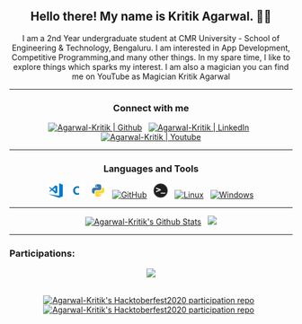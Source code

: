 <h2 align="center">Hello there! My name is Kritik Agarwal. 👋🤓</h2>
<p align="center">I am a 2nd Year undergraduate student at CMR University - School of Engineering & Technology, Bengaluru. I am interested in App Development, Competitive Programming,and many other things.
In my spare time, I like to explore things which sparks my interest. I am also a magician you can find me on YouTube as Magician Kritik Agarwal</p>

------------------------------------------------------------------------------------------------------------------------------------------------------------------------------

<h3 align="center">Connect with me</h3>
<p align="center">
  <a href="https://www.github.com/Kritik007"><img alt="Agarwal-Kritik | Github" width="25px" src="https://www.flaticon.com/svg/static/icons/svg/25/25231.svg"></a>&nbsp;&nbsp;
  <a href="https://www.linkedin.com/in/kritik-agarwal-395620145/"><img alt="Agarwal-Kritik | LinkedIn" width="25px" src="https://www.flaticon.com/svg/static/icons/svg/61/61109.svg"></a>&nbsp;&nbsp;
  <a href="https://www.youtube.com/channel/UCfDHSnzsiwav9pN2X7cpvAQ/"><img alt="Agarwal-Kritik | Youtube" height="25px" src="https://www.flaticon.com/svg/static/icons/svg/733/733646.svg"></a>
</p>

-----------------------------------------------------------------------------------------------------------------------------------------------------------------------------  

<h3 align="center">Languages and Tools</h3>
<p align="center">
  <a href="https://www.google.com/search?&q=Visual+Studio+Code"><img alt="Visual Studio Code" width="26px" src="https://raw.githubusercontent.com/github/explore/80688e429a7d4ef2fca1e82350fe8e3517d3494d/topics/visual-studio-code/visual-studio-code.png"></a>&nbsp;&nbsp;
  <a href="https://www.google.com/search?&q=C+Programming"><img alt="C" width="26px" src="https://raw.githubusercontent.com/PKief/vscode-material-icon-theme/master/icons/c.svg"></a>&nbsp;&nbsp;
<a href="https://www.google.com/search?&q=Python"><img alt="Python" width="26px" src="https://raw.githubusercontent.com/PKief/vscode-material-icon-theme/master/icons/python.svg"></a>&nbsp;&nbsp;
<a href="https://www.google.com/search?&q=Github"><img alt="GitHub" width="26px" src="https://www.flaticon.com/svg/static/icons/svg/25/25231.svg" /></a>&nbsp;&nbsp;
  <a href="https://www.google.com/search?&q=command+line+interface"><img alt="Terminal" width="26px" src="https://raw.githubusercontent.com/github/explore/80688e429a7d4ef2fca1e82350fe8e3517d3494d/topics/terminal/terminal.png"></a>&nbsp;&nbsp;
  <a href="https://www.google.com/search?&q=Linux"><img alt="Linux" width="26px" src="https://www.flaticon.com/svg/static/icons/svg/25/25719.svg"></a>&nbsp;&nbsp;
  <a href="https://www.google.com/search?&q=Windows"><img alt="Windows" width="26px" src="https://www.flaticon.com/svg/static/icons/svg/732/732076.svg">
</p>
  
----------------------------------------------------------------------------------------------------------------------------------------------------------------------------- 
  
<p align="center">
  <a href="https://www.github.com/Kritik007"><img alt="Agarwal-Kritik's Github Stats" src="https://github-readme-stats.vercel.app/api?username=Kritik007&show_icons=true&hide_border=true&include_all_commits=true&theme=vue"></a>&nbsp;&nbsp;
  <a href="https://www.github.com/Kritik007"><img src="https://github-readme-stats.vercel.app/api/top-langs/?username=Kritik007&exclude_repo=github-readme-stats,Kritik007.github.io,Kritik007&hide_border=true&theme=vue"></a>
</p>

----------------------------------------------------------------------------------------------------------------------------------------------------------------------------- 

### Participations:
<p align="center">
<img height="100" width="auto" src="https://cd.foundation/wp-content/uploads/sites/78/2020/09/Logo-Sponsors-Light.svg" /><br>
</p>

<h2></h2> 

<p align="center">
  <a href="https://github.com/keshavsingh4522/hacktoberfest2020"><img alt="Agarwal-Kritik's Hacktoberfest2020 participation repo" src="https://github-readme-stats.vercel.app/api/pin/?username=keshavsingh4522&repo=hacktoberfest2020&theme=vue&show_owner=true"></a>&nbsp;&nbsp;
  <a href="https://github.com/24Cipher/Code-for-HacktoberFest2020"><img alt="Agarwal-Kritik's Hacktoberfest2020 participation repo" src="https://github-readme-stats.vercel.app/api/pin/?username=24Cipher&repo=Code-for-HacktoberFest2020&theme=vue&show_owner=true"></a>&nbsp;&nbsp;
</p>


